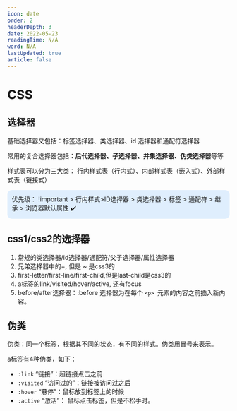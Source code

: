 ```yaml
---
icon: date
order: 2
headerDepth: 3
date: 2022-05-23
readingTime: N/A
word: N/A
lastUpdated: true
article: false
---
```

 

# CSS

## 选择器
基础选择器又包括：标签选择器、类选择器、id 选择器和通配符选择器

常用的复合选择器包括：**后代选择器、子选择器、并集选择器、伪类选择器**等等

 样式表可以分为三大类： 行内样式表（行内式）、内部样式表（嵌入式）、外部样式表（链接式）

<p style="background-Color:#dfeefd;padding:10px;border-radius:10px">
优先级：  !important > 行内样式>ID选择器 > 类选择器 > 标签 > 通配符 > 继承 > 浏览器默认属性  ✔️
</p>

## css1/css2的选择器
1. 常规的类选择器/id选择器/通配符/父子选择器/属性选择器
2. 兄弟选择器中的+, 但是 ~ 是css3的
3. first-letter/first-line/first-child,但是last-child是css3的
4. a标签的link/visited/hover/active, 还有focus
5. before/after选择器：:before 选择器为在每个 `<p> `元素的内容之前插入新内容。


## 伪类
伪类：同一个标签，根据其不同的状态，有不同的样式。伪类用冒号来表示。

a标签有4种伪类，如下：

- `:link` “链接”：超链接点击之前
- `:visited` “访问过的”：链接被访问过之后
- `:hover` “悬停”：鼠标放到标签上的时候
- `:active` “激活”： 鼠标点击标签，但是不松手时。
